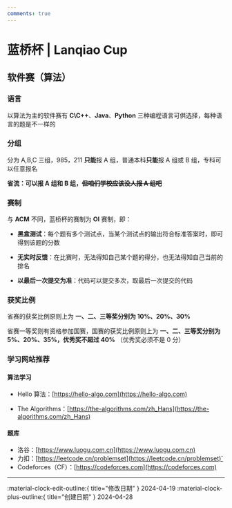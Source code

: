 ```yaml
---
comments: true
---
```


# 蓝桥杯 | Lanqiao Cup

## 软件赛（算法）

### 语言

以算法为主的软件赛有 **C\C++**、**Java**、**Python** 三种编程语言可供选择，每种语言的题是不一样的

### 分组

分为 A,B,C 三组，985，211 **只能**报 A 组，普通本科**只能**报 A 组或 B 组，专科可以任意报名

**省流：可以报 A 组和 B 组，~~但咱们学校应该没人报 A 组吧~~**

### 赛制

与 **ACM** 不同，蓝桥杯的赛制为 **OI** 赛制，即：

- **黑盒测试**：每个题有多个测试点，当某个测试点的输出符合标准答案时，即可得到该题的分数

- **无实时反馈**：在比赛时，无法得知自己某个题的得分，也无法得知自己当前的排名

- **以最后一次提交为准**：代码可以提交多次，取最后一次提交的代码

### 获奖比例

省赛的获奖比例原则上为 **一、二、三等奖分别为 10%、20%、30%**

省赛一等奖则有资格参加国赛，国赛的获奖比例原则上为 **一、二、三等奖分别为 5%、20%、35%，优秀奖不超过 40%** （优秀奖必须不是 0 分）

### 学习网站推荐

#### 算法学习

- Hello 算法：[https://hello-algo.com](https://hello-algo.com)

- The Algorithms：[https://the-algorithms.com/zh_Hans](https://the-algorithms.com/zh_Hans)

#### 题库

- 洛谷：[https://www.luogu.com.cn](https://www.luogu.com.cn)
- 力扣：[https://leetcode.cn/problemset](https://leetcode.cn/problemset)`
- Codeforces（CF）：[https://codeforces.com](https://codeforces.com)

---

:material-clock-edit-outline:{ title="修改日期" } 2024-04-19
:material-clock-plus-outline:{ title="创建日期" } 2024-04-28
